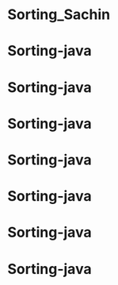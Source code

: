 # Sorting_Sachin
# Sorting-java
# Sorting-java
# Sorting-java
# Sorting-java
# Sorting-java
# Sorting-java
# Sorting-java
